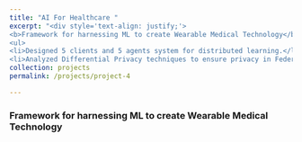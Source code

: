 ```yaml
---
title: "AI For Healthcare "
excerpt: "<div style='text-align: justify;'> 
<b>Framework for harnessing ML to create Wearable Medical Technology</b>
<ul>
<li>Designed 5 clients and 5 agents system for distributed learning.</li> 
<li>Analyzed Differential Privacy techniques to ensure privacy in Federated Learning and explored security issues in Swarm Learning.</li>"
collection: projects
permalink: /projects/project-4

---
```


### Framework for harnessing ML to create Wearable Medical Technology
